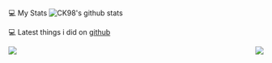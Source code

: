 💻 My Stats
![CK98's github stats](https://github-readme-stats.vercel.app/api?username=CHOK9938&show_icons=true&hide_border=true)

💻 Latest things i did on [github](https://github.com/CHOK9938/)

<a href="https://github.com/CHOK9938/Minecraft_Bedrock-The-Hive-Scoreboard">
    <img align="left" src="https://github-readme-stats.vercel.app/api/pin/?username=CHOK9938&repo=Minecraft_Bedrock-The-Hive-Scoreboard" />
</a>

<a href="https://github.com/CHOK9938/FixTime">
  <img align="right" src="https://github-readme-stats.vercel.app/api/pin/?username=CHOK9938&repo=FixTime" />
</a>
